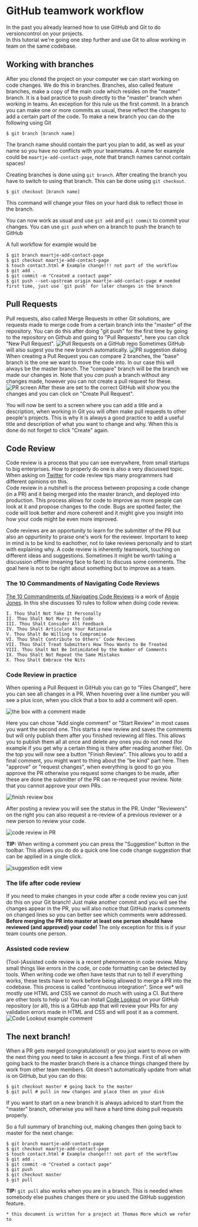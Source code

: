 # GitHub teamwork workflow

In the past you already learned how to use GitHub and Git to do versioncontrol on your projects.  
In this tutorial we're going one step further and use Git to allow working in team on the same codebase.

## Working with branches
After you cloned the project on your computer we can start working on code changes. We do this in branches.
Branches, also called feature branches, make a copy of the main code which resides on the "master" branch.
It is a bad practice to push directly to the "master" branch when working in teams. An exception for this rule us the first commit.
In a branch you can make one or more commits as usual, these reflect the changes to add a certain part of the code. 
To make a new branch you can do the following using Git
```console
$ git branch [branch name]
```
The branch name should contain the part you plan to add, as well as your name so you have no conflicts with your teammates.
A name for example could be `maartje-add-contact-page`, note that branch names cannot contain spaces!

Creating branches is done using `git branch`. After creating the branch you have to switch to using that branch.
This can be done using `git checkout`.
```console
$ git checkout [branch name]
```
This command will change your files on your hard disk to reflect those in the branch.

You can now work as usual and use `git add` and `git commit` to commit your changes.
You can use `git push` when on a branch to push the branch to GitHub

A full workflow for example would be
```console
$ git branch maartje-add-contact-page
$ git checkout maartje-add-contact-page
$ touch contact.html # Example change!!! not part of the workflow
$ git add .
$ git commit -m "Created a contact page"
$ git push --set-upstream origin maartje-add-contact-page # needed first time, just use `git push` for later changes in the branch
```

## Pull Requests

Pull requests, also called Merge Requests in other Git solutions, are requests made to merge code from a certain branch into the "master" of the repository. You can do this after doing "git push" for the first time by going to the repository on Github and going to "Pull Requests", here you can click "New Pull Request".
![Pull Requests on a GitHub repo](./image/prs.png)
Sometimes GitHub will also sugest you the new branch automatically. 
![PR suggestion dialog](./images/prsuggestion.png)
When creating a Pull Request you can compare 2 branches, the "base" branch is the one we want to move the code into. In our case this will always be the master branch. The "compare" branch will be the branch we made our changes in. Note that you *can* push a branch without any changes made, however you can not create a pull request for these.
![PR screen](./images/prscreen.png)
After these are set to the correct GitHub will show you the changes and you can click on "Create Pull Request".

You will now be sent to a screen where you can add a title and a description, when working in Git you will often make pull requests to other people's projects. This is why it is always a good practice to add a useful title and description of what you want to change and why. When this is done do not forget to click "Create" again.

## Code Review
Code review is a process that you can see everywhere, from small startups to big enterprises. How to properly do one is also a very discussed topic. When asking on [Twitter](https://twitter.com/MaartjeME/status/1208048751631327237) for code review tips many programmers had different opinions on this.  
Code review in a nutshell is the process between proposing a code change (in a PR) and it being merged into the master branch, and deployed into production.
This process allows for code to improve as more people can look at it and propose changes to the code. Bugs are spotted faster, the code will look better and more coherent and it might give you insight into how your code might be even more improved.

Code reviews are an opportunity to learn for the submitter of the PR but also an oppurtinity to praise one's work for the reviewer. Important to keep in mind is to be kind to eachother, not to take reviews personally and to start with explaining why. A code review is inherently teamwork, touching on different ideas and suggestions. Sometimes it might be worth taking a discussion offline (meaning face to face) to discuss some comments. The goal here is not to be right about something but to improve as a team.

### The 10 Commandments of Navigating Code Reviews
[The 10 Commandments of Navigating Code Reviews](https://techbeacon.com/app-dev-testing/10-commandments-navigating-code-reviews) is a work of [Angie Jones](https://angiejones.tech).
In this she discusses 10 rules to follow when doing code review. 
```
I. Thou Shalt Not Take It Personally
II. Thou Shalt Not Marry the Code
III. Thou Shalt Consider All Feedback
IV. Thou Shalt Articulate Your Rationale
V. Thou Shalt Be Willing to Compromise
VI. Thou Shalt Contribute to Others’ Code Reviews
VII. Thou Shalt Treat Submitters How Thou Wants to Be Treated
VIII. Thou Shalt Not Be Intimidated by the Number of Comments
IX. Thou Shalt Not Repeat the Same Mistakes
X. Thou Shalt Embrace the Nits
```

### Code Review in practice
When opening a Pull Request in GitHub you can go to "Files Changed", here you can see all changes in a PR. When hovering over a line number you will see a plus icon, when you click that a box to add a comment will open.

![the box with a comment made](./images/coderev1.png)

Here you can chose "Add single comment" or "Start Review" in most cases you want the second one. This starts a new review and saves the comments but will only publish them after you finished reviewing all files. This allows you to publish them all at once and delete any ones you do not need (for example if you get why a certain thing is there after reading another file).
On the top you will now see a button "Finish Review". This allows you to add a final comment, you might want to thing about the "be kind" part here. Then "approve" or "request changes", when everything is good to go you approve the PR otherwise you request some changes to be made, after these are done the submitter of the PR can re-request your review. Note that you cannot approve your own PRs.

![finish review box](./images/coderev2.png)

After posting a review you will see the status in the PR. Under "Reviewers" on the right you can also request a re-review of a previous reviewer or a new person to review your code.

![code review in PR](./images/coderev3.png)

**TIP:** When writing a comment you can press the "Suggestion" button in the toolbar. This allows you do do a quick one line code change suggestion that can be applied in a single click.

![suggestion edit view](./images/coderev4.png)

### The life after code review
If you need to make changes in your code after a code review you can just do this on your Git branch! Just make another commit and you will see the changes appear in the PR, you will also notice that GitHub marks comments on changed lines so you can better see which comments were addressed.
**Before merging the PR into master at least one person should have reviewed (and approved) your code!** The only exception for this is if your team counts one person. 


### Assisted code review
(Tool-)Assisted code review is a recent phenomenon in code review. Many small things like errors in the code, or code formatting can be detected by tools.
When writing code we often have tests that run to tell if everything works, these tests have to work before being allowed to merge a PR into the codebase. This process is called "continuous integration".
Since we* will mostly use HTML and CSS we cannot do much with using a CI. But there are other tools to help us! 
You can install [Code Lookout](https://github.com/apps/code-lookout) on your GitHub repository (or all), this is a GitHub app that will review your PRs for any validation errors made in HTML and CSS and will post it as a comment.
![Code Lookout example comment](./images/codelookout.png)

## The next branch!
When a PR gets merged (congratulations!) or you just want to move on with the next thing you need to take in account a few things.
First of all when going back to the master branch there is a chance things changed there by work from other team members. Git doesn't automatically update from what is on GitHub, but you can do this:
```console
$ git checkout master # going back to the master
$ git pull # pull in new changes and place then on your disk
```
If you want to start on a new branch it is always adviced to start from the "master" branch, otherwise you will have a hard time doing pull requests properly.

So a full summary of branching out, making changes then going back to master for the next change:
```console
$ git branch maartje-add-contact-page
$ git checkout maartje-add-contact-page
$ touch contact.html # Example change!!! not part of the workflow
$ git add .
$ git commit -m "Created a contact page"
$ git push
$ git checkout master
$ git pull
```

**TIP:** `git pull` also works when you are in a branch. This is needed when somebody else pushes changes there or you used the GitHub suggestion feature.

`* this document is written for a project at Thomas More which we refer to`
